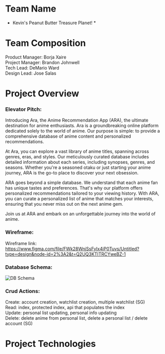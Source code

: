 # Team Name

* Kevin's Peanut Butter Treasure Planet! *

# Team Composition

Product Manager: Borja Xaire<br>
Project Manager: Brandon Johnwell<br>
Tech Lead: DeMario Ward<br>
Design Lead: Jose Salas<br>

# Project Overview 

### Elevator Pitch:

Introducing Ara, the Anime Recommendation App (ARA), the ultimate destination for anime enthusiasts. Ara is a groundbreaking online platform dedicated solely to the world of anime. Our purpose is simple: to provide a comprehensive database of anime content and personalized recommendations.

At Ara, you can explore a vast library of anime titles, spanning across genres, eras, and styles. Our meticulously curated database includes detailed information about each series, including synopses, genres, and seasons. Whether you're a seasoned otaku or just starting your anime journey, ARA is the go-to place to discover your next obsession.

ARA goes beyond a simple database. We understand that each anime fan has unique tastes and preferences. That's why our platform offers personalized recommendations tailored to your viewing history. With ARA, you can curate a personalized list of anime that matches your interests, ensuring that you never miss out on the next anime gem.

Join us at ARA and embark on an unforgettable journey into the world of anime.

### Wireframe:

Wireframe link: https://www.figma.com/file/FWk28WnjSsFyIx4iP0Tuvs/Untitled?type=design&node-id=2%3A2&t=Q2UQ3KTITRCYweBZ-1

### Database Schema:

![DB Schema](https://github.com/kpbtp/Capstone/assets/127794065/a60c4633-1df0-4f87-a9fe-812eacba5c77)

### Crud Actions:

Create: account creation, watchlist creation, multiple watchlist (SG)<br>
Read: index, protected index, api that populates the index<br>
Update: personal list updating, personal info updating<br>
Delete: delete anime from personal list, delete a personal list / delete account (SG)<br>


# Project Technologies


